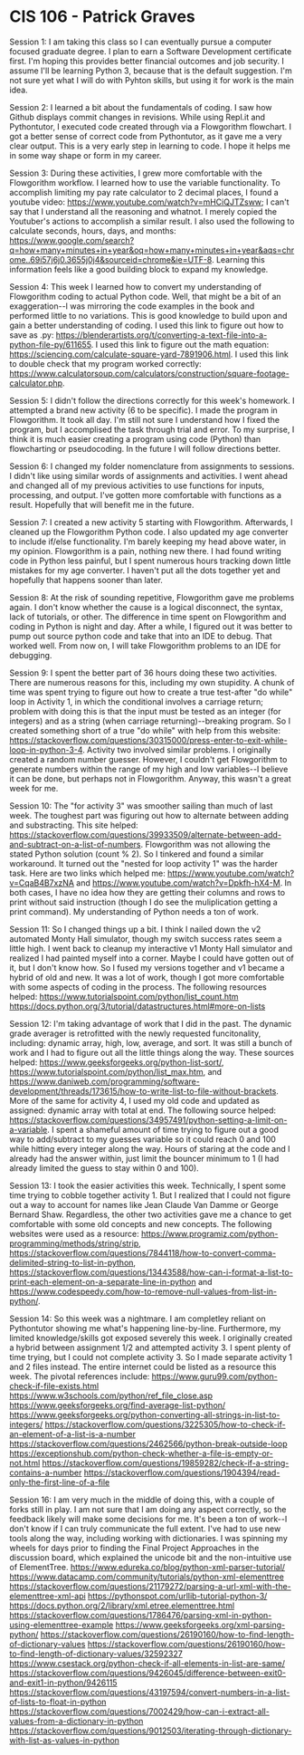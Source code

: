 # CIS 106 - Patrick Graves
Session 1: I am taking this class so I can eventually pursue a computer focused graduate degree. I plan to earn a Software Development certificate first. I'm hoping this provides better financial outcomes and job security. I assume I'll be learning Python 3, because that is the default suggestion. I'm not sure yet what I will do with Pyhton skills, but using it for work is the main idea.

Session 2: I learned a bit about the fundamentals of coding. I saw how Github displays commit changes in revisions. While using Repl.it and Pythontutor, I executed code created through via a Flowgorithm flowchart. I got a better sense of correct code from Pythontutor, as it gave me a very clear output. This is a very early step in learning to code. I hope it helps me in some way shape or form in my career.


Session 3: During these activities, I grew more comfortable with the Flowgorithm workflow. I learned how to use the variable functionality. To accomplish limiting my pay rate calculator to 2 decimal places, I found a youtube video: https://www.youtube.com/watch?v=mHCiQJTZsww; I can't say that I understand all the reasoning and whatnot. I merely copied the Youtuber's actions to accomplish a similar result. I also used the following to calculate seconds, hours, days, and months: https://www.google.com/search?q=how+many+minutes+in+year&oq=how+many+minutes+in+year&aqs=chrome..69i57j6j0.3655j0j4&sourceid=chrome&ie=UTF-8. Learning this information feels like a good building block to expand my knowledge.


Session 4: This week I learned how to convert my understanding of Flowgorithm coding to actual Python code. Well, that might be a bit of an exaggeration--I was mirroring the code examples in the book and performed little to no variations. This is good knowledge to build upon and gain a better understanding of coding. I used this link to figure out how to save as .py: https://blenderartists.org/t/converting-a-text-file-into-a-python-file-py/611655. I used this link to figure out the math equation: https://sciencing.com/calculate-square-yard-7891906.html. I used this link to double check that my program worked correctly: https://www.calculatorsoup.com/calculators/construction/square-footage-calculator.php.


Session 5: I didn't follow the directions correctly for this week's homework. I attempted a brand new activity (6 to be specific). I made the program in Flowgorithm. It took all day. I'm still not sure I understand how I fixed the program, but I accomplised the task through trial and error. To my surprise, I think it is much easier creating a program using code (Python) than flowcharting or pseudocoding. In the future I will follow directions better.


Session 6: I changed my folder nomenclature from assignments to sessions. I didn't like using similar words of assignments and activities. I went ahead and changed all of my previous activities to use functions for inputs, processing, and output. I've gotten more comfortable with functions as a result. Hopefully that will benefit me in the future.


Session 7: I created a new activity 5 starting with Flowgorithm. Afterwards, I cleaned up the Flowgorithm Python code. I also updated my age converter to include if/else functionality. I'm barely keeping my head above water, in my opinion. Flowgorithm is a pain, nothing new there. I had found writing code in Python less painful, but I spent numerous hours tracking down little mistakes for my age converter. I haven't put all the dots together yet and hopefully that happens sooner than later.

Session 8: At the risk of sounding repetitive, Flowgorithm gave me problems again. I don't know whether the cause is a logical disconnect, the syntax, lack of tutorials, or other. The difference in time spent on Flowgorithm and coding in Python is night and day.  After a while, I figured out it was better to pump out source python code and take that into an IDE to debug. That worked well. From now on, I will take Flowgorithm problems to an IDE for debugging.

Session 9: I spent the better part of 36 hours doing these two activities. There are numerous reasons for this, including my own stupidity. A chunk of time was spent trying to figure out how to create a true test-after "do while" loop in Activity 1, in which the conditional involves a carriage return; problem with doing this is that the input must be tested as an integer (for integers) and as a string (when carriage returning)--breaking program. So I created something short of a true "do while" with help from this website: https://stackoverflow.com/questions/30315000/press-enter-to-exit-while-loop-in-python-3-4. Activity two involved similar problems. I originally created a random number guesser. However, I couldn't get Flowgorithm to generate numbers within the range of my high and low variables--I believe it can be done, but perhaps not in Flowgorithm. Anyway, this wasn't a great week for me.

Session 10: The "for activity 3" was smoother sailing than much of last week. The toughest part was figuring out how to alternate between adding and substracting. This site helped: https://stackoverflow.com/questions/39933509/alternate-between-add-and-subtract-on-a-list-of-numbers. Flowgorithm was not allowing the stated Python solution (count % 2). So I tinkered and found a similar workaround. It turned out the "nested for loop activity 1" was the harder task. Here are two links which helped me: https://www.youtube.com/watch?v=CqaB4B7xzNA and https://www.youtube.com/watch?v=Dpkfh-hX4-M. In both cases, I have no idea how they are getting their columns and rows to print without said instruction (though I do see the muliplication getting a print command). My understanding of Python needs a ton of work.

Session 11: So I changed things up a bit. I think I nailed down the v2 automated Monty Hall simulator, though my switch success rates seem a little high. I went back to cleanup my interactive v1 Monty Hall simulator and realized I had painted myself into a corner. Maybe I could have gotten out of it, but I don't know how. So I fused my versions together and v1 became a hybrid of old and new. It was a lot of work, though I got more comfortable with some aspects of coding in the process. The following resources helped:
https://www.tutorialspoint.com/python/list_count.htm
https://docs.python.org/3/tutorial/datastructures.html#more-on-lists

Session 12: I'm taking advantage of work that I did in the past. The dynamic grade averager is retrofitted with the newly requested funcitonality, including: dynamic array, high, low, average, and sort. It was still a bunch of work and I had to figure out all the little things along the way. These sources helped: https://www.geeksforgeeks.org/python-list-sort/, https://www.tutorialspoint.com/python/list_max.htm, and https://www.daniweb.com/programming/software-development/threads/173615/how-to-write-list-to-file-without-brackets. More of the same for activity 4, I used my old code and updated as assigned: dynamic array with total at end. The following source helped: https://stackoverflow.com/questions/34957491/python-setting-a-limit-on-a-variable. I spent a shameful amount of time trying to figure out a good way to add/subtract to my guesses variable so it could reach 0 and 100 while hitting every integer along the way. Hours of staring at the code and I already had the answer within, just limit the bouncer minimum to 1 (I had already limited the guess to stay within 0 and 100).

Session 13: I took the easier activities this week. Technically, I spent some time trying to cobble together activity 1. But I realized that I could not figure out a way to account for names like Jean Claude Van Damme or George Bernard Shaw. Regardless, the other two activities gave me a chance to get comfortable with some old concepts and new concepts. The following websites were used as a resource: https://www.programiz.com/python-programming/methods/string/strip, https://stackoverflow.com/questions/7844118/how-to-convert-comma-delimited-string-to-list-in-python, https://stackoverflow.com/questions/13443588/how-can-i-format-a-list-to-print-each-element-on-a-separate-line-in-python and https://www.codespeedy.com/how-to-remove-null-values-from-list-in-python/.

Session 14: So this week was a nightmare. I am completley reliant on Pythontutor showing me what's happening line-by-line. Furthermore, my limited knowledge/skills got exposed severely this week. I originally created a hybrid between assignment 1/2 and attempted activity 3. I spent plenty of time trying, but I could not complete activity 3. So I made separate activity 1 and 2 files instead. The entire internet could be listed as a resource this week. The pivotal references include:
https://www.guru99.com/python-check-if-file-exists.html
https://www.w3schools.com/python/ref_file_close.asp
https://www.geeksforgeeks.org/find-average-list-python/
https://www.geeksforgeeks.org/python-converting-all-strings-in-list-to-integers/
https://stackoverflow.com/questions/3225305/how-to-check-if-an-element-of-a-list-is-a-number
https://stackoverflow.com/questions/2462566/python-break-outside-loop
https://exceptionshub.com/python-check-whether-a-file-is-empty-or-not.html
https://stackoverflow.com/questions/19859282/check-if-a-string-contains-a-number
https://stackoverflow.com/questions/1904394/read-only-the-first-line-of-a-file

Session 16: 
I am very much in the middle of doing this, with a couple of forks still in play. I am not sure that I am doing any aspect correctly, so the feedback likely will make some decisions for me. It's been a ton of work--I don't know if I can truly communicate the full extent. I've had to use new tools along the way, including working with dictionaries. I was spinning my wheels for days prior to finding the Final Project Approaches in the discussion board, which explained the unicode bit and the non-intuitive use of ElementTree.
https://www.edureka.co/blog/python-xml-parser-tutorial/
https://www.datacamp.com/community/tutorials/python-xml-elementtree
https://stackoverflow.com/questions/21179272/parsing-a-url-xml-with-the-elementtree-xml-api
https://pythonspot.com/urllib-tutorial-python-3/
https://docs.python.org/2/library/xml.etree.elementtree.html
https://stackoverflow.com/questions/1786476/parsing-xml-in-python-using-elementtree-example
https://www.geeksforgeeks.org/xml-parsing-python/
https://stackoverflow.com/questions/26190160/how-to-find-length-of-dictionary-values
https://stackoverflow.com/questions/26190160/how-to-find-length-of-dictionary-values/32592327
https://www.csestack.org/python-check-if-all-elements-in-list-are-same/
https://stackoverflow.com/questions/9426045/difference-between-exit0-and-exit1-in-python/9426115
https://stackoverflow.com/questions/43197594/convert-numbers-in-a-list-of-lists-to-float-in-python
https://stackoverflow.com/questions/7002429/how-can-i-extract-all-values-from-a-dictionary-in-python
https://stackoverflow.com/questions/9012503/iterating-through-dictionary-with-list-as-values-in-python
